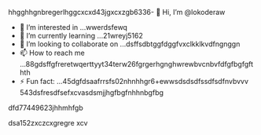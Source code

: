 hhgghhgnbregerlhggcxcxd43jgxcxzgb6336- 👋 Hi, I’m @lokoderaw
- 👀 I’m interested in ...wwerdsfewq
- 🌱 I’m currently learning ...21wreyj5162
- 💞️ I’m looking to collaborate on ...dsffsdbtggfdggfvxclkklkvdfngnggn
- 📫 How to reach me ...88gdsffgfreretwqerttyyt34terw26fgrgerhgnghwrewbvcnbvfdfgfbgfgfthth
- ⚡ Fun fact: ...45dgfdsaafrrsfs02nhnhhgr6+ewwsdsdsdfssdfsdfnvbvvv
543dsfresdfsefxcvasdsmjjhgfbgfnhhnbgfbg
<!---2rht52.nhggfbfgbewewewdjhjhjmh
lokoderaw/lokoderaw is a ✨ special ✨ repository because its `README.md` (this file) appears onfff your GitHub profile456456.hxccxvdfdfvytytwerxcvvxcnm
53--->dfd77449623jhhmhfgb
dsa152zxczcxgregre
xcv
